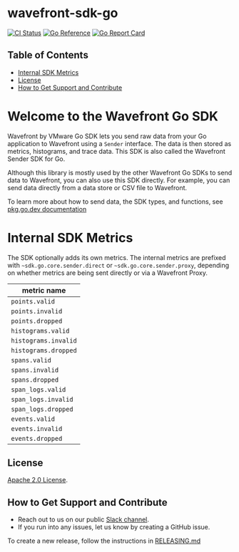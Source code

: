 # wavefront-sdk-go

[![CI Status](https://github.com/wavefrontHQ/wavefront-sdk-go/actions/workflows/main.yml/badge.svg)](https://github.com/wavefrontHQ/wavefront-sdk-go/actions/workflows/main.yml)
[![Go Reference](https://pkg.go.dev/badge/github.com/wavefronthq/wavefront-sdk-go.svg)](https://pkg.go.dev/github.com/wavefronthq/wavefront-sdk-go)
[![Go Report Card](https://goreportcard.com/badge/github.com/wavefronthq/wavefront-sdk-go)](https://goreportcard.com/report/github.com/wavefronthq/wavefront-sdk-go)

## Table of Contents
* [Internal SDK Metrics](#internal-sdk-metrics)
* [License](#License)
* [How to Get Support and Contribute](#how-to-get-support-and-contribute)

# Welcome to the Wavefront Go SDK

Wavefront by VMware Go SDK lets you send raw data from your Go application to Wavefront using a `Sender` interface.
The data is then stored as metrics, histograms, and trace data. This SDK is also called the Wavefront Sender SDK for Go. 

Although this library is mostly used by the other Wavefront Go SDKs to send data to Wavefront, 
you can also use this SDK directly. For example, you can send data directly from a data store or CSV file to Wavefront.

To learn more about how to send data, the SDK types, and functions, see [pkg.go.dev documentation](https://pkg.go.dev/github.com/wavefronthq/wavefront-sdk-go)

# Internal SDK Metrics

The SDK optionally adds its own metrics. The internal metrics are prefixed with `~sdk.go.core.sender.direct` or  `~sdk.go.core.sender.proxy`, depending on whether metrics are being sent directly or via a Wavefront Proxy.

| metric name          |
|----------------------|
| `points.valid`       |
| `points.invalid`     |  
| `points.dropped`     |  
| `histograms.valid`   | 
| `histograms.invalid` |
| `histograms.dropped` |
| `spans.valid`        |
| `spans.invalid`      |
| `spans.dropped`      |
| `span_logs.valid`    |
| `span_logs.invalid`  |
| `span_logs.dropped`  |
| `events.valid`       |
| `events.invalid`     |
| `events.dropped`     |

## License
[Apache 2.0 License](LICENSE).

## How to Get Support and Contribute

* Reach out to us on our public [Slack channel](https://www.wavefront.com/join-public-slack).
* If you run into any issues, let us know by creating a GitHub issue.

To create a new release, follow the instructions in [RELEASING.md](RELEASING.md)